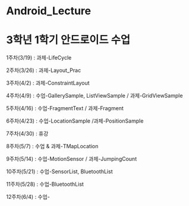 # Android_Lecture
# 3학년 1학기 안드로이드 수업

<span>1주차(3/19) : 과제-LifeCycle </span>

<span>2주차(3/26) : 과제-Layout_Prac</span>

<span>3주차(4/2) : 과제-ConstraintLayout</span>

<span>4주차(4/9) : 수업-GallerySample, ListViewSample / 과제-GridViewSample</span>

<span>5주차(4/16) : 수업-FragmentText / 과제-Fragment </span>

<span>6주차(4/23) : 수업-LocationSample /과제-PositionSample </span>

<span>7주차(4/30) : 휴강 </span>

<span>8주차(5/7) : 수업 & 과제-TMapLocation </span>

<span>9주차(5/14) : 수업-MotionSensor / 과제-JumpingCount </span>

<span>10주차(5/21) : 수업-SensorList, BluetoothList</span>

<span>11주차(5/28) : 수업-BluetoothList</span>

<span>12주차(6/4) : 수업-</span>

